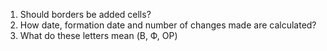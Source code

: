 1. Should borders be added cells?
2. How date, formation date and number of changes made are calculated?
3. What do these letters mean (В, Ф, ОР)
